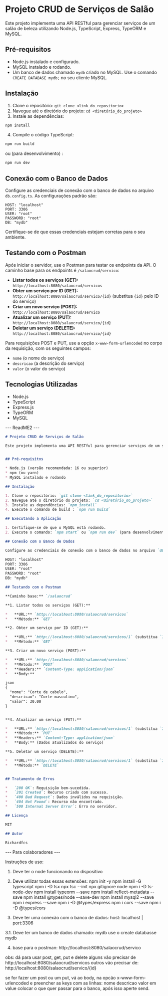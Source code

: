# Projeto CRUD de Serviços de Salão

Este projeto implementa uma API RESTful para gerenciar serviços de um salão de beleza utilizando Node.js, TypeScript, Express, TypeORM e MySQL.


## Pré-requisitos

*   Node.js instalado e configurado.
*   MySQL instalado e rodando.
*   Um banco de dados chamado `mydb` criado no MySQL.  Use o comando `CREATE DATABASE mydb;` no seu cliente MySQL.

## Instalação

1.  Clone o repositório: `git clone <link_do_repositorio>`
2.  Navegue até o diretório do projeto: `cd <diretório_do_projeto>`
3.  Instale as dependências:

```bash
npm install
```

4.  Compile o código TypeScript:

```bash
npm run build
```
ou (para desenvolvimento) :
```bash
npm run dev
```

## Conexão com o Banco de Dados

Configure as credenciais de conexão com o banco de dados no arquivo `db.config.ts`.  As configurações padrão são:

```
HOST: "localhost"
PORT: 3306
USER: "root"
PASSWORD: "root"
DB: "mydb"
```

Certifique-se de que essas credenciais estejam corretas para o seu ambiente.

## Testando com o Postman

Após iniciar o servidor, use o Postman para testar os endpoints da API.  O caminho base para os endpoints é `/salaocrud/servico`:

*   **Listar todos os serviços (GET):**  `http://localhost:8080/salaocrud/servicos`
*   **Obter um serviço por ID (GET):** `http://localhost:8080/salaocrud/servico/{id}` (substitua `{id}` pelo ID do serviço)
*   **Criar um novo serviço (POST):** `http://localhost:8080/salaocrud/servico`
*   **Atualizar um serviço (PUT):** `http://localhost:8080/salaocrud/servico/{id}`
*   **Deletar um serviço (DELETE):** `http://localhost:8080/salaocrud/servico/{id}`

Para requisições POST e PUT, use a opção `x-www-form-urlencoded` no corpo da requisição, com os seguintes campos:

*   `nome` (o nome do serviço)
*   `descricao` (a descrição do serviço)
*   `valor` (o valor do serviço)


## Tecnologias Utilizadas

*   Node.js
*   TypeScript
*   Express.js
*   TypeORM
*   MySQL

--- ReadME2 ---

```markdown
# Projeto CRUD de Serviços de Salão

Este projeto implementa uma API RESTful para gerenciar serviços de um salão de beleza utilizando Node.js, TypeScript, Express, TypeORM e MySQL.


## Pré-requisitos

* Node.js (versão recomendada: 16 ou superior)
* npm (ou yarn)
* MySQL instalado e rodando

## Instalação

1. Clone o repositório: `git clone <link_do_repositorio>`
2. Navegue até o diretório do projeto: `cd <diretório_do_projeto>`
3. Instale as dependências: `npm install`
4. Execute o comando de build : `npm run build`

## Executando a Aplicação

1. Certifique-se de que o MySQL está rodando.
2. Execute o comando: `npm start` ou `npm run dev` (para desenvolvimento com watch)

## Conexão com o Banco de Dados

Configure as credenciais de conexão com o banco de dados no arquivo `db.config.ts`. As configurações padrão são:

HOST: "localhost"
PORT: 3306
USER: "root"
PASSWORD: "root"
DB: "mydb"

## Testando com o Postman

**Caminho base:** `/salaocrud`

**1. Listar todos os serviços (GET):**

*   **URL:** `http://localhost:8080/salaocrud/servicos`
*   **Método:** `GET`

**2. Obter um serviço por ID (GET):**

*   **URL:** `http://localhost:8080/salaocrud/servicos/1` (substitua `1` pelo ID desejado)
*   **Método:** `GET`

**3. Criar um novo serviço (POST):**

*   **URL:** `http://localhost:8080/salaocrud/servicos`
*   **Método:** `POST`
*   **Headers:** `Content-Type: application/json`
*   **Body:**

json
{
  "nome": "Corte de cabelo",
  "descricao": "Corte masculino",
  "valor": 30.00
}


**4. Atualizar um serviço (PUT):**

*   **URL:** `http://localhost:8080/salaocrud/servicos/1` (substitua `1` pelo ID desejado)
*   **Método:** `PUT`
*   **Headers:** `Content-Type: application/json`
*   **Body:** (Dados atualizados do serviço)

**5. Deletar um serviço (DELETE):**

*   **URL:** `http://localhost:8080/salaocrud/servicos/1` (substitua `1` pelo ID desejado)
*   **Método:** `DELETE`


## Tratamento de Erros

*   `200 OK`: Requisição bem-sucedida.
*   `201 Created`: Recurso criado com sucesso.
*   `400 Bad Request`: Dados inválidos na requisição.
*   `404 Not Found`: Recurso não encontrado.
*   `500 Internal Server Error`: Erro no servidor.

## Licença

MIT

## Autor

Richardfcs
```





--- Para colaboradores ---

Instruções de uso:

1. Deve ter o node funcionando no dispositivo

2. Deve utilizar todas essas extensões:
npm init -y
npm install -G typescript
npm i -D tsx
npx tsc --init
npx gitignore node
npm i -D ts-node-dev
npm install typeorm --save
npm install reflect-metadata --save
npm install @types/node --save-dev
npm install mysql2 --save
npm i express --save
npm i -D @types/express
npm i cors --save
npm i -D @types/cors

3. Deve ter uma conexão com o banco de dados:
host: localhost | port:3306 

3.1. Deve ter um banco de dados chamado: mydb
use o create databasse mydb

4. base para o postman:
http://localhost:8080/salaocrud/servico

obs:
dá para usar post, get, put e delete
alguns vão precisar de
http://localhost:8080/salaocrud/servicos
outros vão precisar de:
http://localhost:8080/salaocrud/servico/{id}

se for fazer um post ou um put, vá ao body, na opcão x-www-form-urlencoded e preencher as keys com as linhas:
nome
descricao
valor
em value colocar o que quer passar para o banco, após isso aperte send.
